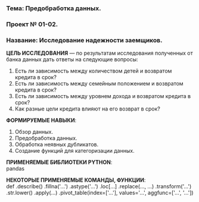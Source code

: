 ### Тема: Предобработка данных.<br>
### Проект № 01-02.<br>
### Название: Исследование надежности заемщиков.<br>

**ЦЕЛЬ ИССЛЕДОВАНИЯ** — по результатам исследования полученных от банка данных дать ответы на следующие вопросы:<br>
1) Есть ли зависимость между количеством детей и возвратом кредита в срок?<br>
2) Есть ли зависимость между семейным положением и возвратом кредита в срок?<br>
3) Есть ли зависимость между уровнем дохода и возвратом кредита в срок?<br>
4) Как разные цели кредита влияют на его возврат в срок?<br>

**ФОРМИРУЕМЫЕ НАВЫКИ**:<br>
1) Обзор данных.<br>
2) Предобработка данных.<br>
3) Обработка неявных дубликатов.<br>
4) Создание функций для категоризации данных.<br>

**ПРИМЕНЯЕМЫЕ БИБЛИОТЕКИ PYTHON**:<br>
pandas

**НЕКОТОРЫЕ ПРИМЕНЯЕМЫЕ КОМАНДЫ, ФУНКЦИИ**:<br>
def
.describe()
.fillna('...')
.astype('...')
.loc[...]
.replace(..., ...)
.transform('...')
.str.lower()
.apply(...)
.pivot_table(index=['...'], values='...', aggfunc=['...', '...'])
